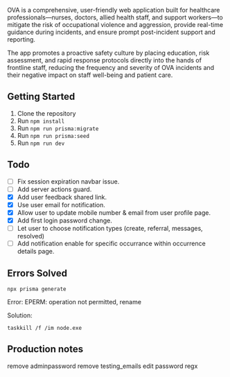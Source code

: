 OVA is a comprehensive, user-friendly web application built for healthcare professionals—nurses, doctors, allied health staff, and support workers—to mitigate the risk of occupational violence and aggression, provide real-time guidance during incidents, and ensure prompt post-incident support and reporting.

The app promotes a proactive safety culture by placing education, risk assessment, and rapid response protocols directly into the hands of frontline staff, reducing the frequency and severity of OVA incidents and their negative impact on staff well-being and patient care.

## Getting Started

1. Clone the repository
2. Run `npm install`
3. Run `npm run prisma:migrate`
4. Run `npm run prisma:seed`
5. Run `npm run dev`

## Todo

- [ ] Fix session expiration navbar issue.
- [ ] Add server actions guard.
- [x] Add user feedback shared link.
- [x] Use user email for notification.
- [x] Allow user to update mobile number & email from user profile page.
- [x] Add first login password change.
- [ ] Let user to choose notification types (create, referral, messages, resolved)
- [ ] Add notification enable for specific occurrance within occurrence details page.

## Errors Solved

```terminal
npx prisma generate
```

Error:
EPERM: operation not permitted, rename

Solution:

```terminal
taskkill /f /im node.exe
```

## Production notes

remove adminpassword
remove testing_emails
edit password regx
